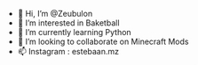 - 👋 Hi, I’m @Zeubulon
- 👀 I’m interested in Baketball
- 🌱 I’m currently learning Python
- 💞️ I’m looking to collaborate on Minecraft Mods
- 📫 Instagram : estebaan.mz
